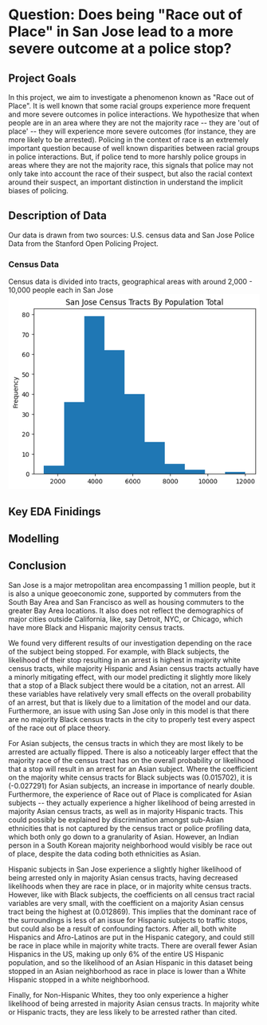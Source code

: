 # Question: Does being "Race out of Place" in San Jose lead to a more severe outcome at a police stop? 

## Project Goals
In this project, we aim to investigate a phenomenon known as "Race out of Place". It is well known that some racial groups experience more frequent and more severe outcomes in police interactions. We hypothesize that when people are in an area where they are not the majority race -- they are 'out of place' -- they will experience more severe outcomes (for instance, they are more likely to be arrested). Policing in the context of race is an extremely important question because of well known disparities between racial groups in police interactions. But, if police tend to more harshly police groups in areas where they are not the majority race, this signals that police may not only take into account the race of their suspect, but also the racial context around their suspect, an important distinction in understand the implicit biases of policing.

## Description of Data
Our data is drawn from two sources: U.S. census data and San Jose Police Data from the Stanford Open Policing Project.

### Census Data
Census data is divided into tracts, geographical areas with around 2,000 - 10,000 people each in San Jose
![](sj-cencus-by-pop.png)

## Key EDA Finidings

## Modelling

## Conclusion
San Jose is a major metropolitan area encompassing 1 million people, but it is also a unique geoeconomic zone, supported by commuters from the South Bay Area and San Francisco as well as housing commuters to the greater Bay Area locations. It also does not reflect the demographics of major cities outside California, like, say Detroit, NYC, or Chicago, which have more Black and Hispanic majority census tracts.

We found very different results of our investigation depending on the race of the subject being stopped. For example, with Black subjects, the likelihood of their stop resulting in an arrest is highest in majority white census tracts, while majority Hispanic and Asian census tracts actually have a minorly mitigating effect, with our model predicting it slightly more likely that a stop of a Black subject there would be a citation, not an arrest. All these variables have relatively very small effects on the overall probability of an arrest, but that is likely due to a limitation of the model and our data. Furthermore, an issue with using San Jose only in this model is that there are no majority Black census tracts in the city to properly test every aspect of the race out of place theory.

For Asian subjects, the census tracts in which they are most likely to be arrested are actually flipped. There is also a noticeably larger effect that the majority race of the census tract has on the overall probability or likelihood that a stop will result in an arrest for an Asian subject. Where the coefficient on the majority white census tracts for Black subjects was (0.015702), it is (-0.027291) for Asian subjects, an increase in importance of nearly double. Furthermore, the experience of Race out of Place is complicated for Asian subjects -- they actually experience a higher likelihood of being arrested in majority Asian census tracts, as well as in majority Hispanic tracts. This could possibly be explained by discrimination amongst sub-Asian ethnicities that is not captured by the census tract or police profiling data, which both only go down to a granularity of Asian. However, an Indian person in a South Korean majority neighborhood would visibly be race out of place, despite the data coding both ethnicities as Asian.

Hispanic subjects in San Jose experience a slightly higher likelihood of being arrested only in majority Asian census tracts, having decreased likelihoods when they are race in place, or in majority white census tracts. However, like with Black subjects, the coefficients on all census tract racial variables are very small, with the coefficient on a majority Asian census tract being the highest at (0.012869). This implies that the dominant race of the surroundings is less of an issue for Hispanic subjects to traffic stops, but could also be a result of confounding factors. After all, both white Hispanics and Afro-Latinos are put in the Hispanic category, and could still be race in place while in majority white tracts. There are overall fewer Asian Hispanics in the US, making up only 6% of the entire US Hispanic population, and so the likelihood of an Asian Hispanic in this dataset being stopped in an Asian neighborhood as race in place is lower than a White Hispanic stopped in a white neighborhood.

Finally, for Non-Hispanic Whites, they too only experience a higher likelihood of being arrested in majority Asian census tracts. In majority white or Hispanic tracts, they are less likely to be arrested rather than cited.

